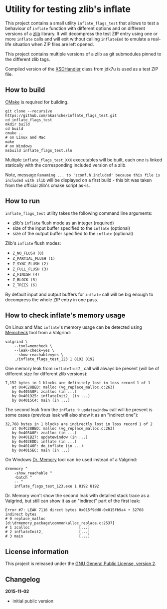 Utility for testing zlib's inflate
==================================

This project contains a small utility `inflate_flags_test` that allows to test a behaviour
of `inflate` function with different options and on different versions of a [zlib](https://github.com/madler/zlib)
library. It will decompress the test ZIP entry using one or more `inflate` calls and will
exit without calling `inflateEnd` to emulate a real-life situation when ZIP files are left opened.

This project contains multiple versions of a zlib as git submodules pinned to the different zlib tags.

Compiled version of the [XSDHandler](http://hg.openjdk.java.net/jdk7u/jdk7u/jaxp/file/b5c74ec32065/src/com/sun/org/apache/xerces/internal/impl/xs/traversers/XSDHandler.java)
class from jdk7u is used as a test ZIP file.

How to build
------------

[CMake](http://cmake.org/) is required for building.

    git clone --recursive https://github.com/akashche/inflate_flags_test.git
    cd inflate_flags_test
    mkdir build
    cd build
    cmake ..
    # on Linux and Mac
    make
    # on Windows
    msbuild inflate_flags_test.sln

Multiple `inflate_flags_test_XXX` executables will be built, each one is linked statically with 
the corresponding included version of a zlib.

Note, message `Renaming ... to 'zconf.h.included' because this file is included with zlib` will be
displayed on a first build - this bit was taken from the official zlib's cmake script as-is.

How to run
----------

`inflate_flags_test` utility takes the following command line arguments:

 - zlib's `inflate` flush mode as an integer (required)
 - size of the input buffer specified to the `inflate` (optional)
 - size of the output buffer specified to the `inflate` (optional)

Zlib's `inflate` flush modes:

 - `Z_NO_FLUSH (0)`
 - `Z_PARTIAL_FLUSH (1)`
 - `Z_SYNC_FLUSH (2)`
 - `Z_FULL_FLUSH (3)`
 - `Z_FINISH (4)`
 - `Z_BLOCK (5)`
 - `Z_TREES (6)`

By default input and output buffers for `inflate` call will be big enough to decompress the whole
ZIP entry in one pass.

How to check inflate's memory usage
-----------------------------------

On Linux and Mac `inflate`'s memory usage can be detected using [Memcheck](http://valgrind.org/docs/manual/mc-manual.html)
tool from a Valgrind:

    valgrind \
        --tool=memcheck \
        --leak-check=yes \
        --show-reachable=yes \
        ./inflate_flags_test_123 1 8192 8192        

One memory leak from `inflateInit2_` call will always be present (will be of different size for different zlib versions):

    7,152 bytes in 1 blocks are definitely lost in loss record 1 of 1
       at 0x4C28BED: malloc (vg_replace_malloc.c:263)
       by 0x405A0F: zcalloc (in ...)
       by 0x401925: inflateInit2_ (in ...)
       by 0x4015C4: main (in ...)

The second leak from the `inflate` -> `updatewindow` call will be present is some cases 
(previous leak will also show it as an "indirect one"):

    32,768 bytes in 1 blocks are indirectly lost in loss record 1 of 2
       at 0x4C28BED: malloc (vg_replace_malloc.c:263)
       by 0x405A0F: zcalloc (in ...)
       by 0x401B27: updatewindow (in ...)
       by 0x403EDD: inflate (in ...)
       by 0x40140F: do_inflate (in ...)
       by 0x4015EC: main (in ...)

On Windows [Dr. Memory](http://www.drmemory.org/) tool can be used instead of a Valgrind:

    drmemory ^
        -show_reachable ^
        -batch ^
        -- ^
        inflate_flags_test_123.exe 1 8192 8192

Dr. Memory won't show the second leak with detailed stack trace as a Valgrind, but still can show it
as an "indirect" part of the first leak:

    Error #7: LEAK 7116 direct bytes 0x015f9dd8-0x015fb9a4 + 32768 indirect bytes
    # 0 replace_malloc               [d:\drmemory_package\common\alloc_replace.c:2537]
    # 1 zcalloc                      [...]
    # 2 inflateInit2_                [...]
    # 3 main                         [...]


License information
-------------------

This project is released under the [GNU General Public License, version 2](https://www.gnu.org/licenses/old-licenses/gpl-2.0.en.html).

Changelog
---------

**2015-11-02**

 * initial public version
